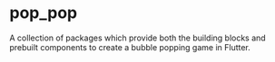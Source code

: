 # pop_pop

A collection of packages which provide both the building blocks and prebuilt components to create a bubble popping game in Flutter.